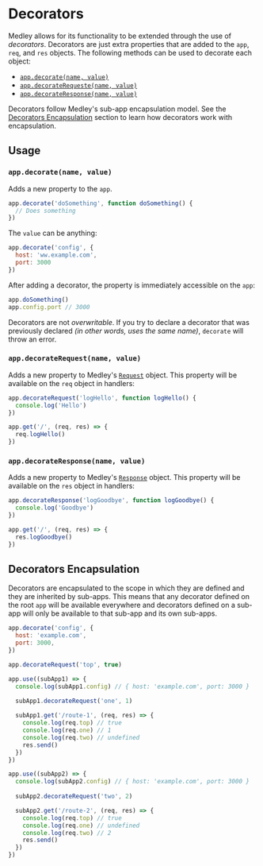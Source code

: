 # Decorators

Medley allows for its functionality to be extended through the use of *decorators*.
Decorators are just extra properties that are added to the `app`, `req`, and `res`
objects. The following methods can be used to decorate each object:

+ [`app.decorate(name, value)`](#decorate)
+ [`app.decorateRequeste(name, value)`](#decorate-request)
+ [`app.decorateResponse(name, value)`](#decorate-response)

Decorators follow Medley's sub-app encapsulation model. See the
[Decorators Encapsulation](#encapsulation) section to learn how
decorators work with encapsulation.


## Usage

<a id="decorate"></a>
### `app.decorate(name, value)`

Adds a new property to the `app`.

```js
app.decorate('doSomething', function doSomething() {
  // Does something
})
```

The `value` can be anything:

```js
app.decorate('config', {
  host: 'ww.example.com',
  port: 3000
})
```

After adding a decorator, the property is immediately accessible on the `app`:

```js
app.doSomething()
app.config.port // 3000
```

Decorators are not *overwritable*. If you try to declare a decorator that was
previously declared *(in other words, uses the same name)*, `decorate` will
throw an error.

<a id="decorate-request"></a>
### `app.decorateRequest(name, value)`

Adds a new property to Medley's [`Request`](Request.md) object. This property
will be available on the `req` object in handlers:

```js
app.decorateRequest('logHello', function logHello() {
  console.log('Hello')
})

app.get('/', (req, res) => {
  req.logHello()  
})
```

<a id="decorate-response"></a>
### `app.decorateResponse(name, value)`

Adds a new property to Medley's [`Response`](Response.md) object. This property
will be available on the `res` object in handlers:

```js
app.decorateResponse('logGoodbye', function logGoodbye() {
  console.log('Goodbye')
})

app.get('/', (req, res) => {
  res.logGoodbye()  
})
```

<a id="encapsulation"></a>
## Decorators Encapsulation

Decorators are encapsulated to the scope in which they are defined and they are
inherited by sub-apps. This means that any decorator defined on the root `app`
will be available everywhere and decorators defined on a sub-app will only
be available to that sub-app and its own sub-apps.

```js
app.decorate('config', {
  host: 'example.com',
  port: 3000,
})

app.decorateRequest('top', true)

app.use((subApp1) => {
  console.log(subApp1.config) // { host: 'example.com', port: 3000 }
  
  subApp1.decorateRequest('one', 1)

  subApp1.get('/route-1', (req, res) => {
    console.log(req.top) // true
    console.log(req.one) // 1
    console.log(req.two) // undefined
    res.send()
  })
})

app.use((subApp2) => {
  console.log(subApp2.config) // { host: 'example.com', port: 3000 }
  
  subApp2.decorateRequest('two', 2)

  subApp2.get('/route-2', (req, res) => {
    console.log(req.top) // true
    console.log(req.one) // undefined
    console.log(req.two) // 2
    res.send()
  })
})
```
